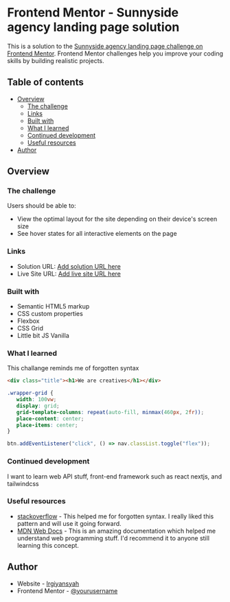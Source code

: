 # Frontend Mentor - Sunnyside agency landing page solution

This is a solution to the [Sunnyside agency landing page challenge on Frontend Mentor](https://www.frontendmentor.io/challenges/sunnyside-agency-landing-page-7yVs3B6ef). Frontend Mentor challenges help you improve your coding skills by building realistic projects.

## Table of contents

-  [Overview](#overview)
   -  [The challenge](#the-challenge)
   -  [Links](#links)
   -  [Built with](#built-with)
   -  [What I learned](#what-i-learned)
   -  [Continued development](#continued-development)
   -  [Useful resources](#useful-resources)
-  [Author](#author)

## Overview

### The challenge

Users should be able to:

-  View the optimal layout for the site depending on their device's screen size
-  See hover states for all interactive elements on the page

### Links

-  Solution URL: [Add solution URL here](https://your-solution-url.com)
-  Live Site URL: [Add live site URL here](https://your-live-site-url.com)

### Built with

-  Semantic HTML5 markup
-  CSS custom properties
-  Flexbox
-  CSS Grid
-  Little bit JS Vanilla

### What I learned

This challange reminds me of forgotten syntax

```html
<div class="title"><h1>We are creatives</h1></div>
```

```css
.wrapper-grid {
   width: 100vw;
   display: grid;
   grid-template-columns: repeat(auto-fill, minmax(460px, 2fr));
   place-content: center;
   place-items: center;
}
```

```js
btn.addEventListener("click", () => nav.classList.toggle("flex"));
```

### Continued development

I want to learn web API stuff, front-end framework such as react nextjs, and tailwindcss

### Useful resources

-  [stackoverflow](https://stackoverflow.com/) - This helped me for forgotten syntax. I really liked this pattern and will use it going forward.
-  [MDN Web Docs](https://developer.mozilla.org/en-US/) - This is an amazing documentation which helped me understand web programming stuff. I'd recommend it to anyone still learning this concept.

## Author

-  Website - [Irgiyansyah](https://github.com/iynsys)
-  Frontend Mentor - [@yourusername](https://www.frontendmentor.io/profile/iynsys)

